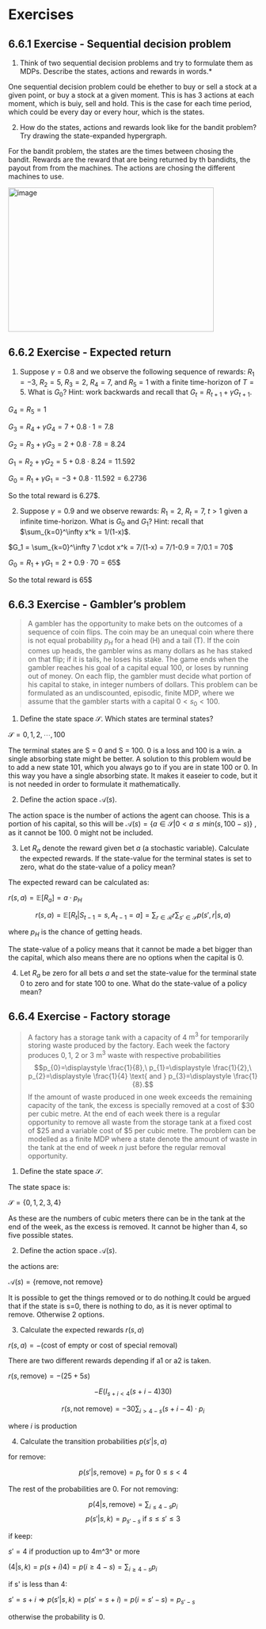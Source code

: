# Exercises

## 6.6.1 Exercise - Sequential decision problem
1. Think of two sequential decision problems and try to formulate them as MDPs. Describe the states, actions and rewards in words.*

One sequential decision problem could be ehether to buy or sell a stock at a given point, or buy a stock at a given moment. This is has 3 actions at each moment, which is buiy, sell and hold. This is the case for each time period, which could be every day or every hour, which is the states. 

2. How do the states, actions and rewards look like for the bandit problem? Try drawing the state-expanded hypergraph.

For the bandit problem, the states are the times between chosing the bandit. Rewards are the reward that are being returned by th bandidts, the payout from from the machines. The actions are chosing the different machines to use.

<img width="415" height="291" alt="image" src="https://github.com/user-attachments/assets/977f0d6d-2cf2-4376-9102-df5a96ae463e" />

## 6.6.2 Exercise - Expected return
1. Suppose $\gamma=0.8$ and we observe the following sequence of rewards: $R_1 = -3$, $R_2 = 5$, $R_3=2$, $R_4 = 7$, and $R_5 = 1$ with a finite time-horizon of $T=5$. What is $G_0$? Hint: work backwards and recall that $G_t = R_{t+1} + \gamma G_{t+1}$.

$G_4=R_5=1$

$G_3=R_4+\gamma G_4=7+0.8\cdot1=7.8$

$G_2=R_3+\gamma G_3 = 2+0.8\cdot7.8=8.24$

$G_1=R_2+\gamma G_2 = 5+0.8\cdot 8.24= 11.592$

$G_0=R_1+\gamma G_1 = -3 + 0.8\cdot 11.592 = 6.2736$

So the total reward is 6.27$.

2. Suppose $\gamma=0.9$ and we observe rewards: $R_1 = 2$, $R_t = 7$, $t>1$ given a infinite time-horizon. What is $G_0$ and $G_1$? Hint: recall that $\sum_{k=0}^\infty x^k = 1/(1-x)$.

$G_1 = \sum_{k=0}^\infty 7 \cdot x^k = 7/(1-x) = 7/1-0.9 = 7/0.1 = 70$

$G_0 = R_1 + \gamma G_1 = 2 + 0.9 \cdot 70 = 65\$$

So the total reward is 65$

## 6.6.3 Exercise - Gambler’s problem

> A gambler has the opportunity to make bets on the outcomes of a sequence of coin flips. The coin may be an unequal coin where there is not equal probability $p_H$ for a head (H) and a tail (T). If the coin comes up heads, the gambler wins as many dollars as he has staked on that flip; if it is tails, he loses his stake. The game ends when the gambler reaches his goal of a capital equal 100, or loses by running out of money. On each flip, the gambler must decide what portion of his capital to stake, in integer numbers of dollars. This problem can be formulated as an undiscounted, episodic, finite MDP, where we assume that the gambler starts with a capital $0 < s_0 < 100$.

1. Define the state space $\mathcal{S}$. Which states are terminal states?

$\mathcal{S} = {0, 1, 2, \cdots , 100}$

The terminal states are S = 0 and S = 100. 0 is a loss and 100 is a win. a single absorbing state might be better. A solution to this problem would be to add a new state 101, which you always go to if you are in state 100 or 0. In this way you have a single absorbing state. It makes it easeier to code, but it is not needed in order to formulate it mathematically. 

2. Define the action space $\mathcal{A}(s)$.

The action space is the number of actions the agent can choose. This is a portion of his capital, so this will be
$\mathcal{A}(s) = \{a\in \mathcal{S}|0< a\le min(s, 100-s)\}$
, as it cannot be 100. 0 might not be included.

3. Let $R_a$ denote the reward given bet $a$ (a stochastic variable). Calculate the expected rewards. If the state-value for the terminal states is set to zero, what do the state-value of a policy mean?

The expected reward can be calculated as:

$r(s,a)=\mathbb{E}[R_a]=a\cdot p_H$

$$
    r(s, a) = \mathbb{E}[R_t | S_{t-1} = s, A_{t-1} = a] = \sum_{r \in \mathcal{R}} r \sum_{s' \in \mathcal{S}} p(s', r | s, a)
$$

where $p_H$ is the chance of getting heads.

The state-value of a policy means that it cannot be made a bet bigger than the capital, which also means there are no options when the capital is 0.

4. Let $R_a$ be zero for all bets $a$ and set the state-value for the terminal state 0 to zero and for state 100 to one. What do the state-value of a policy mean?


## 6.6.4 Exercise - Factory storage

> A factory has a storage tank with a capacity of 4 $\mathrm{m}^{3}$ for temporarily storing waste produced by the factory. Each week the factory produces $0,1$, 2 or 3 $\mathrm{m}^{3}$ waste with respective probabilities 
$$p_{0}=\displaystyle \frac{1}{8},\ p_{1}=\displaystyle \frac{1}{2},\ p_{2}=\displaystyle \frac{1}{4} \text{ and } p_{3}=\displaystyle \frac{1}{8}.$$ 
If the amount of waste produced in one week exceeds the remaining capacity of the tank, the excess is specially removed at a cost of \$30 per cubic metre. At the end of each week there is a regular opportunity to remove all waste from the storage tank at a fixed cost of \$25 and a variable cost of \$5 per cubic metre. 
The problem can be modelled as a finite MDP where a state denote the amount of waste in the tank at the end of week $n$ just before the regular removal opportunity.

1. Define the state space $\mathcal{S}$.

The state space is: 

$\mathcal{S} = \{0, 1, 2, 3, 4\}$

As these are the numbers of cubic meters there can be in the tank at the end of the week, as the excess is removed. It cannot be higher than 4, so five possible states. 

2. Define the action space $\mathcal{A}(s)$.

the actions are: 

$\mathcal{A}(s) = \{\text{remove}, \text{not remove}\}$

It is possible to get the things removed or to do nothing.It could be argued that if the state is s=0, there is nothing to do, as it is never optimal to remove. Otherwise 2 options. 

3. Calculate the expected rewards $r(s, a)$

$r(s,a)=-(\text{cost of empty or cost of special removal})$

There are two different rewards depending if a1 or a2 is taken. 

$r(s, \text{remove}) = -(25 + 5s)$

$$-E(I_{s+i<4}(s+i-4)30)$$

$$r(s, \text{not remove}) = -30\sum_{i>4-s}(s+i-4)\cdot p_i$$

where $i$ is production

4. Calculate the transition probabilities $p(s'|s,a)$

for remove:

$$p(s'|s, \text{remove}) = p_s \text{ for } 0\le s < 4$$

The rest of the probabilities are 0. For not removing:

$$p(4|s, \text{remove}) = \sum_{i\le 4-s} p_i $$
$$p(s'|s,k)=p_{s'-s}\text{ if } s\le s' \le 3$$

if keep:

$s'=4$ if production up to 4m^3^ or more

$(4|s,k)=p(s+i)4)=p(i\ge 4-s)=\sum_{i\ge4-s}p_i$

if s' is less than 4:

$s'=s+i\Rightarrow p(s'|s,k)=p(s'=s+i)=p(i=s'-s)=p_{s'-s}$


otherwise the probability is 0.


